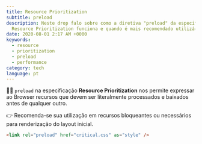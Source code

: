 ```yaml
---
title: Resource Prioritization
subtitle: preload
description: Neste drop falo sobre como a diretiva "preload" da especificação
  Resource Prioritization funciona e quando é mais recomendado utilizá-la
date: 2020-08-01 2:17 AM +0000
keywords:
  - resource
  - prioritization
  - preload
  - performance
category: tech
language: pt
---
```


👨‍💻 `preload` na especificação **Resource Prioritization** nos permite expressar ao Browser recursos que devem ser literalmente processados e baixados antes de qualquer outro.

👉 Recomenda-se sua utilização em recursos bloqueantes ou necessários para renderização do layout inicial.

```html
<link rel="preload" href="critical.css" as="style" />
```
